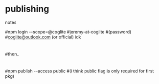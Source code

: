 # publishing
notes

#npm login --scope=@coglite
#jeremy-at-coglite
#(password)
#coglite@outlook.com (or official) idk
#
#then..
#
#npm publish --access public 
#(i think public flag is only required for first pkg)
